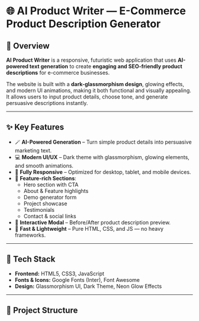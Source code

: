 # 🌐 AI Product Writer — E-Commerce Product Description Generator

## 🧠 Overview

**AI Product Writer** is a responsive, futuristic web application that uses **AI-powered text generation** to create **engaging and SEO-friendly product descriptions** for e-commerce businesses.  

The website is built with a **dark-glassmorphism design**, glowing effects, and modern UI animations, making it both functional and visually appealing. It allows users to input product details, choose tone, and generate persuasive descriptions instantly.

---

## ✨ Key Features

- 🪄 **AI-Powered Generation** – Turn simple product details into persuasive marketing text.  
- 💻 **Modern UI/UX** – Dark theme with glassmorphism, glowing elements, and smooth animations.  
- 📱 **Fully Responsive** – Optimized for desktop, tablet, and mobile devices.  
- 🧰 **Feature-rich Sections**:
  - Hero section with CTA
  - About & Feature highlights
  - Demo generator form
  - Project showcase
  - Testimonials
  - Contact & social links
- 🔔 **Interactive Modal** – Before/After product description preview.
- 🚀 **Fast & Lightweight** – Pure HTML, CSS, and JS — no heavy frameworks.

---

## 🧰 Tech Stack

- **Frontend:** HTML5, CSS3, JavaScript  
- **Fonts & Icons:** Google Fonts (Inter), Font Awesome  
- **Design:** Glassmorphism UI, Dark Theme, Neon Glow Effects

---

## 🧭 Project Structure

